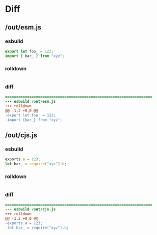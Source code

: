 # Diff
## /out/esm.js
### esbuild
```js
export let foo_ = 123;
import { bar_ } from "xyz";
```
### rolldown
```js

```
### diff
```diff
===================================================================
--- esbuild	/out/esm.js
+++ rolldown	
@@ -1,2 +0,0 @@
-export let foo_ = 123;
-import {bar_} from "xyz";

```
## /out/cjs.js
### esbuild
```js
exports.a = 123;
let bar_ = require("xyz").b;
```
### rolldown
```js

```
### diff
```diff
===================================================================
--- esbuild	/out/cjs.js
+++ rolldown	
@@ -1,2 +0,0 @@
-exports.a = 123;
-let bar_ = require("xyz").b;

```